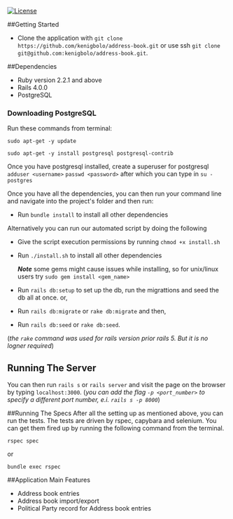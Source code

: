 [![License](https://img.shields.io/badge/license-MIT-blue.svg?style=flat)](https://github.com/mdp/rotp/blob/master/LICENSE)

##Getting Started
+ Clone the application with `git clone https://github.com/kenigbolo/address-book.git` or use ssh  `git clone git@github.com:kenigbolo/address-book.git`.

##Dependencies

* Ruby version 2.2.1 and above
* Rails 4.0.0
* PostgreSQL

### Downloading PostgreSQL
Run these commands from terminal:

`sudo apt-get -y update`

`sudo apt-get -y install postgresql postgresql-contrib`

Once you have postgresql installed, create a superuser for postgresql
`adduser <username>`
`passwd <password>`
after which you can type in
`su - postgres`

Once you have all the dependencies, you can then run your command line and navigate into the project's folder and then run:

* Run `bundle install` to install all other dependencies

Alternatively you can run our automated script by doing the following

* Give the script execution permissions by running `chmod +x install.sh`
* Run `./install.sh` to install all other dependencies

    ***Note*** some gems might cause issues while installing, so for unix/linux users try `sudo gem install <gem_name>`
* Run `rails db:setup` to set up the db, run the migrattions and seed the db all at once. or,
* Run `rails db:migrate` or `rake db:migrate` and then,
* Run `rails db:seed`  or `rake db:seed`.

(*the `rake` command was used for rails version prior rails 5. But it is no logner required*)

## Running The Server

You can then run `rails s` or `rails server` and visit the page on the browser by typing `localhost:3000`. (*you can add the flag `-p <port_number>` to specify a different port number, e.i. `rails s -p 8000`*)

##Running The Specs
After all the setting up as mentioned above, you can run the tests. The tests are driven by rspec, capybara and selenium. You can get them fired up by running the following command from the terminal.

  `rspec spec`

or

  `bundle exec rspec`

##Application Main Features

* Address book entries
* Address book import/export
* Political Party record for Address book entries

